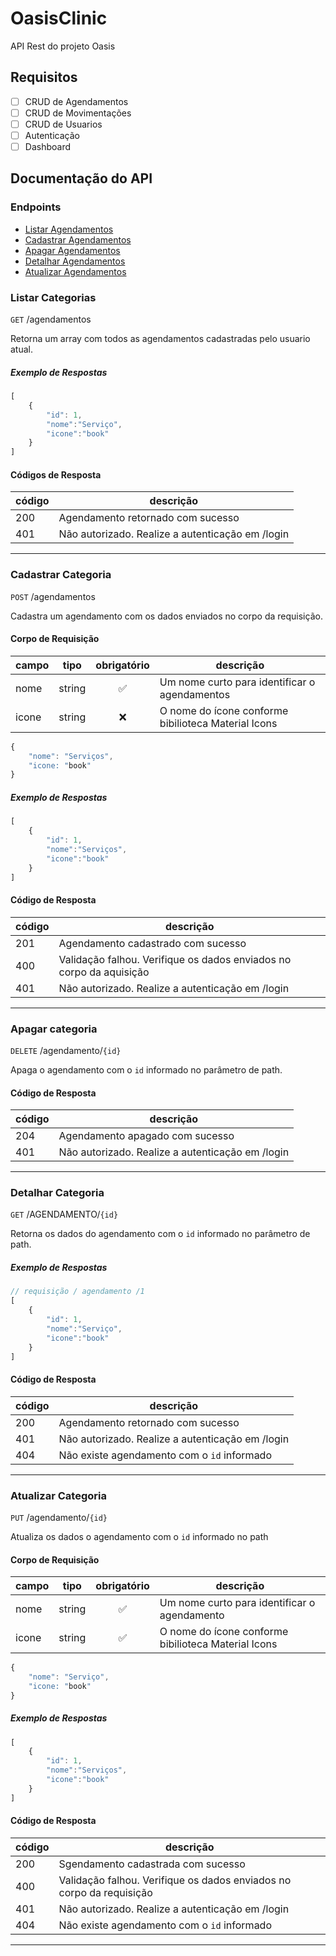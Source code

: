 # OasisClinic
API Rest do projeto Oasis  


## Requisitos

- [ ] CRUD de Agendamentos 
- [ ] CRUD de Movimentações
- [ ] CRUD de Usuarios
- [ ] Autenticação
- [ ] Dashboard

## Documentação do API

### Endpoints

- [Listar Agendamentos](#listar-agendamentos)
- [Cadastrar Agendamentos](#cadastrar-agendamentos)
- [Apagar Agendamentos](#apagar-agendamentos)
- [Detalhar Agendamentos](#detalhar-agendamentos)
- [Atualizar Agendamentos](#atualizar-agendamentos)

### Listar Categorias

`GET` /agendamentos

Retorna um array com todos as agendamentos cadastradas pelo usuario atual.

##### Exemplo de Respostas

```js
[
    {
        "id": 1,
        "nome":"Serviço",
        "icone":"book"
    }
]
```

#### Códigos de Resposta

| código | descrição |
|--------|-----------|
|200| Agendamento retornado com sucesso
|401| Não autorizado. Realize a autenticação em /login

---

### Cadastrar Categoria

`POST` /agendamentos

Cadastra um agendamento com os dados enviados no corpo da requisição.

#### Corpo de Requisição

| campo | tipo | obrigatório | descrição
|-------|------|:-------------:|----------
| nome  | string| ✅ | Um nome curto para identificar o agendamentos
| icone | string| ❌ | O nome do ícone conforme bibilioteca Material Icons 

```js
{
    "nome": "Serviços",
    "icone: "book"
}
```

##### Exemplo de Respostas

```js
[
    {
        "id": 1,
        "nome":"Serviços",
        "icone":"book"
    }
]
```

#### Código de Resposta

| código | descrição |
|--------|-----------|
|201| Agendamento cadastrado com sucesso
|400| Validação falhou. Verifique os dados enviados no corpo da aquisição
|401| Não autorizado. Realize a autenticação em /login

---

### Apagar categoria

`DELETE` /agendamento/`{id}`

Apaga o agendamento com o `id` informado no parâmetro de path.

#### Código de Resposta

| código | descrição |
|--------|-----------|
|204| Agendamento apagado com sucesso
|401| Não autorizado. Realize a autenticação em /login

---
### Detalhar Categoria

`GET` /AGENDAMENTO/`{id}`

Retorna os dados do agendamento com o `id` informado no parâmetro de path.

##### Exemplo de Respostas

```js
// requisição / agendamento /1
[
    {
        "id": 1,
        "nome":"Serviço",
        "icone":"book"
    }
]
```

#### Código de Resposta

| código | descrição |
|--------|-----------|
|200| Agendamento retornado com sucesso
|401| Não autorizado. Realize a autenticação em /login
|404| Não existe agendamento com o `id` informado

---

### Atualizar Categoria

`PUT` /agendamento/`{id}`

Atualiza os dados o agendamento com o `id` informado no path

#### Corpo de Requisição

| campo | tipo | obrigatório | descrição
|-------|------|:-------------:|----------
| nome  | string| ✅ | Um nome curto para identificar o agendamento
| icone | string| ✅ | O nome do ícone conforme bibilioteca Material Icons 

```js
{
    "nome": "Serviço",
    "icone: "book"
}
```

##### Exemplo de Respostas

```js
[
    {
        "id": 1,
        "nome":"Serviços",
        "icone":"book"
    }
]
```

#### Código de Resposta

| código | descrição |
|--------|-----------|
|200| Sgendamento cadastrada com sucesso
|400| Validação falhou. Verifique os dados enviados no corpo da requisição
|401| Não autorizado. Realize a autenticação em /login
|404| Não existe agendamento com o `id` informado

---
